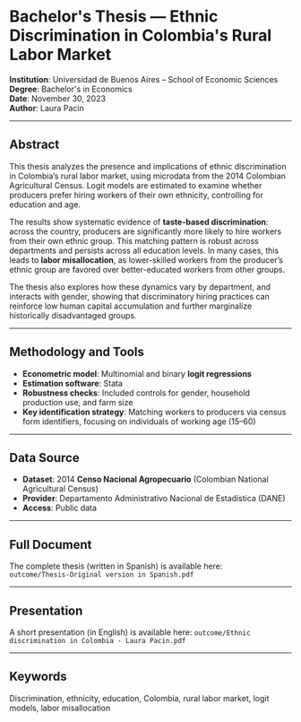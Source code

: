 # Bachelor's Thesis — Ethnic Discrimination in Colombia's Rural Labor Market

 
 **Institution**: Universidad de Buenos Aires – School of Economic Sciences  
 **Degree**: Bachelor's in Economics  
 **Date**: November 30, 2023  
 **Author**: Laura Pacin

---

## Abstract

This thesis analyzes the presence and implications of ethnic discrimination in Colombia’s rural labor market, using microdata from the 2014 Colombian Agricultural Census. Logit models are estimated to examine whether producers prefer hiring workers of their own ethnicity, controlling for education and age.

The results show systematic evidence of **taste-based discrimination**: across the country, producers are significantly more likely to hire workers from their own ethnic group. This matching pattern is robust across departments and persists across all education levels. In many cases, this leads to **labor misallocation**, as lower-skilled workers from the producer’s ethnic group are favored over better-educated workers from other groups.

The thesis also explores how these dynamics vary by department, and interacts with gender, showing that discriminatory hiring practices can reinforce low human capital accumulation and further marginalize historically disadvantaged groups.

---

## Methodology and Tools

- **Econometric model**: Multinomial and binary **logit regressions**
- **Estimation software**: Stata
- **Robustness checks**: Included controls for gender, household production use, and farm size
- **Key identification strategy**: Matching workers to producers via census form identifiers, focusing on individuals of working age (15–60)

---

##  Data Source

- **Dataset**: 2014 **Censo Nacional Agropecuario** (Colombian National Agricultural Census)
- **Provider**: Departamento Administrativo Nacional de Estadística (DANE)
- **Access**: Public data

---

##  Full Document

The complete thesis (written in Spanish) is available here:  
 `outcome/Thesis-Original version in Spanish.pdf`

---
##  Presentation

A short presentation (in English) is available here:
 `outcome/Ethnic discrimination in Colombia - Laura Pacin.pdf`
 
---

##  Keywords

Discrimination, ethnicity, education, Colombia, rural labor market, logit models, labor misallocation

 

